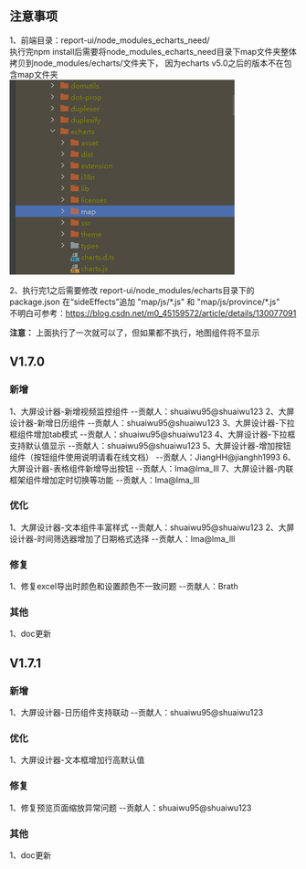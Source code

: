 ## 注意事项

1、前端目录：report-ui/node_modules_echarts_need/ <br>
执行完npm install后需要将node_modules_echarts_need目录下map文件夹整体拷贝到node_modules/echarts/文件夹下，
因为echarts v5.0之后的版本不在包含map文件夹 <br>
![img](../../picture/releases/img.png)

2、执行完1之后需要修改 report-ui/node_modules/echarts目录下的package.json
在“sideEffects”追加 "map/js/\*.js" 和 "map/js/province/\*.js" <br>
不明白可参考：https://blog.csdn.net/m0_45159572/article/details/130077091

**注意：** 上面执行了一次就可以了，但如果都不执行，地图组件将不显示

## V1.7.0

### 新增

1、大屏设计器-新增视频监控组件 --贡献人：shuaiwu95@shuaiwu123
2、大屏设计器-新增日历组件 --贡献人：shuaiwu95@shuaiwu123
3、大屏设计器-下拉框组件增加tab模式 --贡献人：shuaiwu95@shuaiwu123
4、大屏设计器-下拉框支持默认值显示 --贡献人：shuaiwu95@shuaiwu123
5、大屏设计器-增加按钮组件（按钮组件使用说明请看在线文档） --贡献人：JiangHH@jianghh1993
6、大屏设计器-表格组件新增导出按钮 --贡献人：lma@lma_lll
7、大屏设计器-内联框架组件增加定时切换等功能 --贡献人：lma@lma_lll

### 优化

1、大屏设计器-文本组件丰富样式 --贡献人：shuaiwu95@shuaiwu123
2、大屏设计器-时间筛选器增加了日期格式选择 --贡献人：lma@lma_lll

### 修复

1、修复excel导出时颜色和设置颜色不一致问题 --贡献人：Brath

### 其他

1、doc更新

## V1.7.1

### 新增

1、大屏设计器-日历组件支持联动 --贡献人：shuaiwu95@shuaiwu123

### 优化

1、大屏设计器-文本框增加行高默认值

### 修复

1、修复预览页面缩放异常问题 --贡献人：shuaiwu95@shuaiwu123

### 其他

1、doc更新
